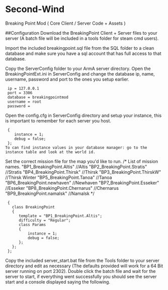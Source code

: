 # Second-Wind
Breaking Point Mod ( Core Client / Server Code + Assets ) 

##Configuration
Download the BreakingPoint Client + Server files to your server (A batch file will be included in a tools folder for steam cmd users).

Import the included breakingpoint.sql file from the SQL folder to a clean database and make sure you have a sql account that has full access to that database.

Copy the ServerConfig folder to your ArmA server directory.
Open the BreakingPointExt.ini in ServerConfig and change the database ip, name, username, password and port to the ones you setup earlier.
``` [DATABASE]
 ip = 127.0.0.1
 port = 3306
 database = breakingpointmod
 username = root
 password =
```

Open the config.cfg in ServerConfig directory and setup your instance, this is important to remember for each server you host.
``` class Params
 {
 	instance = 1;
 	debug = false;
 };
To can find instance values in your database manager: go to the instance table and look at the world id.
```

Set the correct mission file for the map you'd like to run.
 /*
 List of mission names.
 "BP1_BreakingPoint.Altis" //Altis
 "BP2_BreakingPoint.Stratis" //Stratis
 "BP4_BreakingPoint.Thirsk" //Thirsk
 "BP3_BreakingPoint.ThirskW" //Thirsk Winter
 "BP5_BreakingPoint.Tanoa" //Tanoa
 "BP6_BreakingPoint.newhaven" //Newhaven
 "BP7_BreakingPoint.Esseker" //Esseker
 "BP8_BreakingPoint.Chernarus" //Chernarus
 "BP9_BreakingPoint.namalsk" //Namalsk
 */
``` class Missions
 {
   class BreakingPoint
   {
 	  template = "BP1_BreakingPoint.Altis";
 	  difficulty = "Regular";
 	  class Params
 	  {
 		  instance = 1;
 		  debug = false;
 	  };
   };
 };
```



Copy the included server_start.bat file from the Tools folder to your server directory and edit as necessary (The defaults provided will work for a 64 Bit server running on port 2302).
Double click the batch file and wait for the server to start, if everything went successfully you should see the server start and a console displayed saying the following.
